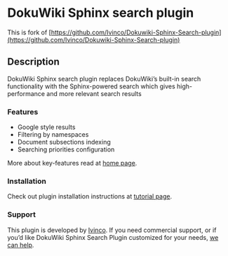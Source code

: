 DokuWiki Sphinx search plugin
========

This is fork of [https://github.com/Ivinco/Dokuwiki-Sphinx-Search-plugin](https://github.com/Ivinco/Dokuwiki-Sphinx-Search-plugin)

Description
--------
DokuWiki Sphinx search plugin replaces DokuWiki’s built-in search functionality with the Sphinx-powered search which gives high-performance and more relevant search results

### Features

 *   Google style results
 *   Filtering by namespaces
 *   Document subsections indexing
 *   Searching priorities configuration

More about key-features read at [home page](http://www.ivinco.com/software/dokuwiki-sphinx-search/ "DokuWiki Sphinx search plugin").

### Installation

Check out plugin installation instructions at [tutorial page](http://www.ivinco.com/software/dokuwiki-sphinx-search-plugin/ "DokuWiki Sphinx search tutorial").

### Support

This plugin is developed by [Ivinco](http://www.ivinco.com/ "Ivinco Full-text Search Experts"). If you need commercial support, or if you’d like DokuWiki Sphinx Search Plugin customized for your needs, [we can help](http://www.ivinco.com/contact-us/ "Ivinco contact"). 
